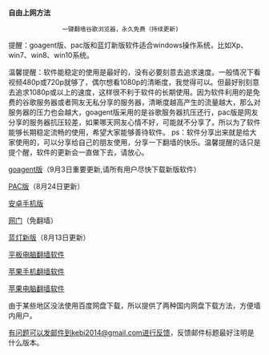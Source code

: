 **********************自由上网方法**********************
                  
                   一键翻墙谷歌浏览器，永久免费（持续更新)

提醒：goagent版、pac版和蓝灯新版软件适合windows操作系统，比如Xp、win7、win8、win10系统。

温馨提醒：软件能稳定的使用是最好的，没有必要刻意去追求速度。一般情况下看视频480p或720p就够了，偶尔想看1080p的清晰度，我觉得可以。但最好别刻意去追求1080p或以上的速度，这样很不利于软件的长期使用。因为软件利用的是免费的谷歌服务器或者网友无私分享的服务器，清晰度越高产生的流量越大，那么对服务器的压力也会越大，goagent版采用的是谷歌服务器抗压还行，pac版是网友分享的服务器抗压较差，如果哪天网友心情不好，可能就不分享了。所以为了软件能够长期稳定流畅的使用，希望大家能够善待软件。
ps：软件分享出来就是给大家使用的，可以分享给自己的朋友使用，分享一下翻墙的快乐。温馨提醒的话只是提个醒，软件的更新会一直做下去，请放心。


[goagent版](https://github.com/Alvin9999/new-pac/wiki/goagent%E7%89%88)（9月3日重要更新,请所有用户尽快下载新版软件）

[PAC版](https://github.com/Alvin9999/new-pac/wiki/PAC%E7%89%88)（8月24日更新）

[安卓手机版](https://github.com/Alvin9999/new-pac/wiki/%E5%AE%89%E5%8D%93%E6%89%8B%E6%9C%BA%E7%89%88)

[网门](https://github.com/Alvin9999/new-pac/wiki/%E7%BD%91%E9%97%A8%EF%BC%88%E5%85%8D%E7%BF%BB%E5%A2%99%EF%BC%89)（免翻墙）

[蓝灯新版](https://github.com/Alvin9999/new-pac/wiki/%E8%93%9D%E7%81%AF%E6%96%B0%E7%89%88)（8月13日更新）

[平板电脑翻墙软件](https://github.com/Alvin9999/new-pac/wiki/%E5%B9%B3%E6%9D%BF%E7%94%B5%E8%84%91%E7%BF%BB%E5%A2%99%E8%BD%AF%E4%BB%B6)

[苹果手机翻墙软件](https://github.com/Alvin9999/new-pac/wiki/%E8%8B%B9%E6%9E%9C%E6%89%8B%E6%9C%BA%E7%BF%BB%E5%A2%99%E8%BD%AF%E4%BB%B6)

[苹果电脑翻墙软件](https://github.com/Alvin9999/new-pac/wiki/%E8%8B%B9%E6%9E%9C%E7%94%B5%E8%84%91macOS%E7%BF%BB%E5%A2%99%E8%BD%AF%E4%BB%B6)





由于某些地区没法使用百度网盘下载，所以提供了两种国内网盘下载方法，方便墙内用户。










有问题可以发邮件到kebi2014@gmail.com进行反馈，反馈邮件标题最好注明是什么版本。